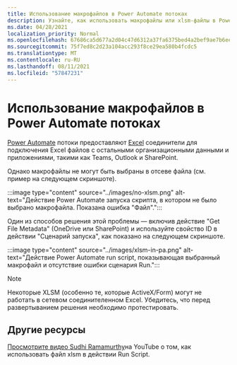 ```yaml
---
title: Использование макрофайлов в Power Automate потоках
description: Узнайте, как использовать макрофайлы или xlsm-файлы в Power Automate потоках.
ms.date: 04/28/2021
localization_priority: Normal
ms.openlocfilehash: 67686ca5d677a2d04c47d6312a37fa6375bed4a2bef9ae7b6ee61bba2302bfb4
ms.sourcegitcommit: 75f7ed8c2d23a104acc293f8ce29ea580b4fcdc5
ms.translationtype: MT
ms.contentlocale: ru-RU
ms.lasthandoff: 08/11/2021
ms.locfileid: "57847231"
---
```

# <a name="how-to-use-macro-files-in-power-automate-flows"></a>Использование макрофайлов в Power Automate потоках

[Power Automate](https://flow.microsoft.com/) потоки предоставляют [Excel](https://flow.microsoft.com/connectors/shared_excelonlinebusiness/excel-online-business/) соединители для подключения Excel файлов с остальными организационными данными и приложениями, такими как Teams, Outlook и SharePoint.

Однако макрофайлы не могут быть выбраны в отсеве файла (см. пример на следующем скриншоте).

:::image type="content" source="../images/no-xlsm.png" alt-text="Действие Power Automate запуска скрипта, в котором не было выбрано макрофайла. Показана ошибка &quot;Файл&quot;.":::

Один из способов решения этой проблемы — включив действие "Get File Metadata" (OneDrive или SharePoint) и используйте свойство ID в действии "Сценарий запуска", как показано на следующем скриншоте.

:::image type="content" source="../images/xlsm-in-pa.png" alt-text="Действие Power Automate run script, показывающая выбранный макрофайл и отсутствие ошибки сценария Run.":::

> [!NOTE]
> Некоторые XLSM (особенно те, которые ActiveX/Form) могут не работать в сетевом соединителенном Excel. Убедитесь, что перед развертыванием решения необходимо протестировать.

## <a name="other-resources"></a>Другие ресурсы

[Просмотрите видео Sudhi Ramamurthy](https://youtu.be/o-H9BbywJQQ)на YouTube о том, как использовать файл xlsm в действии Run Script.
